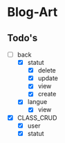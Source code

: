 # Blog-Art


## Todo's

- [ ] back
  - [x] statut
    - [x] delete
    - [x] update
    - [x] view
    - [x] create
  - [x] langue
    - [x] view
- [x] CLASS_CRUD
  - [x] user
  - [x] statut